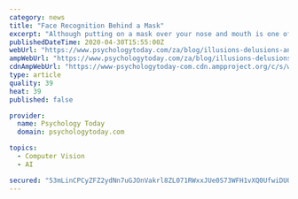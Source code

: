 ```yaml
---
category: news
title: "Face Recognition Behind a Mask"
excerpt: "Although putting on a mask over your nose and mouth is one of the easiest ways to protect yourself and others from Coronavirus, face masks may be subtly (and not so subtly) interfering with how we perceive and recognize one another."
publishedDateTime: 2020-04-30T15:55:00Z
webUrl: "https://www.psychologytoday.com/za/blog/illusions-delusions-and-reality/202004/face-recognition-behind-mask"
ampWebUrl: "https://www.psychologytoday.com/za/blog/illusions-delusions-and-reality/202004/face-recognition-behind-mask?amp"
cdnAmpWebUrl: "https://www-psychologytoday-com.cdn.ampproject.org/c/s/www.psychologytoday.com/za/blog/illusions-delusions-and-reality/202004/face-recognition-behind-mask?amp"
type: article
quality: 39
heat: 39
published: false

provider:
  name: Psychology Today
  domain: psychologytoday.com

topics:
  - Computer Vision
  - AI

secured: "53mLinCPCyZFZ2ydNn7uGJOnVakrl8ZL071RWxxJUe0S73WFH1vXQ0UfwiDU05tj8xeomQHvy7+313JrdB8i2e153R+4s5HpNV6lX0Sy/A36ka9LkCGyrZmMzPkOEKJdbpHKGBakKJQXzglRIbCsOwpRsmPpzagDmjXhEQA09TlCmPiSYUD3Sf4ZCYaiyYmnJK1yleU2GO3iHpPWx9Cu/FjA5Yrk6zX+MFNp8eLWn1odoEjwHYyvI4/HOczAmabK7Q2KG6NE2/gfEWSctAnc2KbCLazGyxYif5S1plBszAAeEocrsVCV+dIPGTyR3YS5q1y8bWfWFDxWFR2KWtk8X8rZNMT9ucfY7+uYoyDlnbyNBrZzkuwRB7/zMsMBEhH+4WbwVeMJm90ZegE60bNESt1LYY74+48C4w0Ld3+81z334l92zCnojGnrm7L48F2DIlJQGN8iGlpKjeUJfSvqv4o296qwFVrWLnzxEq6vlvA=;BoI4VmWfMWEZ9XweQTcdUw=="
---
```



